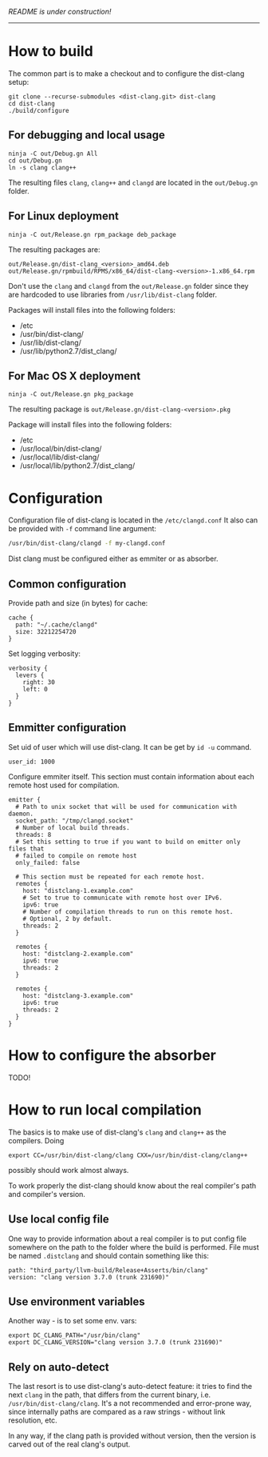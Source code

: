 *README is under construction!*

---

# How to build

The common part is to make a checkout and to configure the dist-clang setup:

    git clone --recurse-submodules <dist-clang.git> dist-clang
    cd dist-clang
    ./build/configure

## For debugging and local usage

    ninja -C out/Debug.gn All
    cd out/Debug.gn
    ln -s clang clang++
    
The resulting files `clang`, `clang++` and `clangd` are located in the `out/Debug.gn` folder.

## For Linux deployment

    ninja -C out/Release.gn rpm_package deb_package

The resulting packages are:

    out/Release.gn/dist-clang_<version>_amd64.deb
    out/Release.gn/rpmbuild/RPMS/x86_64/dist-clang-<version>-1.x86_64.rpm

Don't use the `clang` and `clangd` from the `out/Release.gn` folder since they are hardcoded to use libraries from `/usr/lib/dist-clang` folder.

Packages will install files into the following folders:
  - /etc
  - /usr/bin/dist-clang/
  - /usr/lib/dist-clang/
  - /usr/lib/python2.7/dist\_clang/

## For Mac OS X deployment

    ninja -C out/Release.gn pkg_package
    
The resulting package is `out/Release.gn/dist-clang-<version>.pkg`

Package will install files into  the following folders:
  - /etc
  - /usr/local/bin/dist-clang/
  - /usr/local/lib/dist-clang/
  - /usr/local/lib/python2.7/dist\_clang/

# Configuration

Configuration file of dist-clang is located in the `/etc/clangd.conf`
It also can be provided with `-f` command line argument:

```bash
/usr/bin/dist-clang/clangd -f my-clangd.conf
```

Dist clang must be configured either as emmiter or as absorber.

## Common configuration

Provide path and size (in bytes) for cache:

```
cache {
  path: "~/.cache/clangd"
  size: 32212254720
}
```

Set logging verbosity:

```
verbosity {
  levers {
    right: 30
    left: 0
  }
}
```

## Emmitter configuration

Set uid of user which will use dist-clang. It can be get by
`id -u` command.

```
user_id: 1000
```

Configure emmiter itself. This section must contain information about
each remote host used for compilation.

```
emitter {
  # Path to unix socket that will be used for communication with daemon.
  socket_path: "/tmp/clangd.socket"
  # Number of local build threads.
  threads: 8
  # Set this setting to true if you want to build on emitter only files that
  # failed to compile on remote host
  only_failed: false

  # This section must be repeated for each remote host.
  remotes {
    host: "distclang-1.example.com"
    # Set to true to communicate with remote host over IPv6.
    ipv6: true
    # Number of compilation threads to run on this remote host.
    # Optional, 2 by default.
    threads: 2
  }

  remotes {
    host: "distclang-2.example.com"
    ipv6: true
    threads: 2
  }

  remotes {
    host: "distclang-3.example.com"
    ipv6: true
    threads: 2
  }
}
```

# How to configure the absorber

TODO!

# How to run local compilation

The basics is to make use of dist-clang's `clang` and `clang++` as the compilers. Doing

    export CC=/usr/bin/dist-clang/clang CXX=/usr/bin/dist-clang/clang++
    
possibly should work almost always.

To work properly the dist-clang should know about the real compiler's path and compiler's version.

## Use local config file

One way to provide information about a real compiler is to put config file somewhere on the path to the folder where the build is performed. File must be named `.distclang` and should contain something like this:

    path: "third_party/llvm-build/Release+Asserts/bin/clang"
    version: "clang version 3.7.0 (trunk 231690)"
    
## Use environment variables

Another way - is to set some env. vars:

    export DC_CLANG_PATH="/usr/bin/clang"
    export DC_CLANG_VERSION="clang version 3.7.0 (trunk 231690)"
    
## Rely on auto-detect

The last resort is to use dist-clang's auto-detect feature: it tries to find the next `clang` in the path, that differs from the current binary, i.e. `/usr/bin/dist-clang/clang`. It's a not recommended and error-prone way, since internally paths are compared as a raw strings - without link resolution, etc.

In any way, if the clang path is provided without version, then the version is carved out of the real clang's output.
